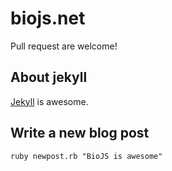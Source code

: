biojs.net
========

Pull request are welcome!


About jekyll
-----------

[Jekyll](http://jekyllrb.com/) is awesome.



Write a new blog post
--------------------

```
ruby newpost.rb "BioJS is awesome"
```
